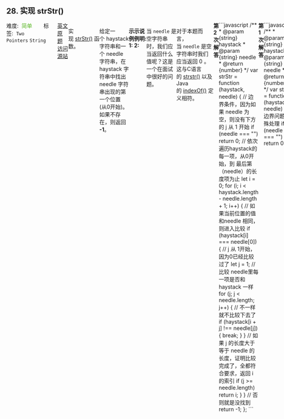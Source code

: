<div style="font-size: 20px; margin-bottom: 15px; font-weight: bold;">28. 实现 strStr()</div>
<div style="display: flex; font-size: 14px; justify-content: space-between;"><div><span style="margin-right: 30px;">难度:&nbsp;&nbsp;<label style="color: rgb(90, 183, 38);">简单</label></span><span style="margin-right: 30px;">标签:&nbsp;&nbsp;<code>Two Pointers</code>&nbsp;<code>String</code></span></div><div><span style="margin-right: 15px;"><a href="https://leetcode.com/problems/implement-strstr/">英文原题</a></span><span><a href="https://leetcode-cn.com/problems/implement-strstr/">访问源站</a></span></div>
<hr style="height: 1px; margin: 1em 0px;" />
<p>实现&nbsp;<a href="https://baike.baidu.com/item/strstr/811469" target="_blank">strStr()</a>&nbsp;函数。</p>

<p>给定一个&nbsp;haystack 字符串和一个 needle 字符串，在 haystack 字符串中找出 needle 字符串出现的第一个位置 (从0开始)。如果不存在，则返回&nbsp; <strong>-1</strong>。</p>

<p><strong>示例 1:</strong></p>

<pre><strong>输入:</strong> haystack = &quot;hello&quot;, needle = &quot;ll&quot;
<strong>输出:</strong> 2
</pre>

<p><strong>示例 2:</strong></p>

<pre><strong>输入:</strong> haystack = &quot;aaaaa&quot;, needle = &quot;bba&quot;
<strong>输出:</strong> -1
</pre>

<p><strong>说明:</strong></p>

<p>当&nbsp;<code>needle</code>&nbsp;是空字符串时，我们应当返回什么值呢？这是一个在面试中很好的问题。</p>

<p>对于本题而言，当&nbsp;<code>needle</code>&nbsp;是空字符串时我们应当返回 0 。这与C语言的&nbsp;<a href="https://baike.baidu.com/item/strstr/811469" target="_blank">strstr()</a>&nbsp;以及 Java的&nbsp;<a href="https://docs.oracle.com/javase/7/docs/api/java/lang/String.html#indexOf(java.lang.String)" target="_blank">indexOf()</a>&nbsp;定义相符。</p>

<hr style="height: 1px; margin: 1em 0px;" />
<strong>第2次解答</strong>
```javascript
/**
 * @param {string} haystack
 * @param {string} needle
 * @return {number}
 */
var strStr = function (haystack, needle) {
  // 边界条件，因为如果 needle 为空，则没有下方的 j 从 1 开始
  if (needle === "") return 0;
  // 依次遍历haystack的每一项，从0开始，到 最后第（needle）的长度项为止
  let i = 0;
  for (i; i < haystack.length - needle.length + 1; i++) {
    // 如果当前位置的值和needle 相同，则进入比较
    if (haystack[i] === needle[0]) {
      // j 从 1开始，因为0已经比较过了
      let j = 1;
      // 比较 needle里每一项是否和 haystack 一样
      for (j; j < needle.length; j++) {
        // 不一样就不比较下去了
        if (haystack[i + j] !== needle[j]) {
          break;
        }
      }
      // 如果 j 的长度大于等于 needle 的长度，证明比较完成了，全都符合要求，返回 i 的索引
      if (j >= needle.length) return i;
    }
  }
  // 否则就是没找到
  return -1;
};
```
<hr style="height: 1px; margin: 1em 0px;" />
<strong>第1次解答</strong>
```javascript
/**
 * @param {string} haystack
 * @param {string} needle
 * @return {number}
 */
var strStr = function (haystack, needle) {
  // 边界问题特殊处理
  if (needle === "") return 0;

  /*
    最差情况：
      haystack:  a b c d e f g h i
      needle:                g h i
      i比较区间   |           |
      j比较区间               |   |
  */

  // 只需要比较从 0 到 needle 字符串长度之前的字符是否符合要求。
  for (let i = 0; i <= haystack.length - needle.length; i++) {
    // 判断是否需要开始逐个比较 needle 每一个字符的前提是第一个字符必须相同
    if (haystack[i] === needle[0]) {
      let j = 0;
      for (; j < needle.length; j++) {
        // 如果 needle 里某个字符不相同，直接退出比较
        if (haystack[i + j] !== needle[j]) {
          break;
        }
      }
      // j === needle 长度，表示比较到最后一位了，是匹配的，否则表示未匹配成功，j 重置。
      if (j === needle.length) return i;
      else j = 0;
    }
  }

  // i 走到最后都没匹配上
  return -1;
};
```
